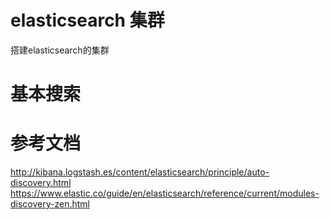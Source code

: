 # elasticsearch 集群

搭建elasticsearch的集群
# 基本搜索

# 参考文档
http://kibana.logstash.es/content/elasticsearch/principle/auto-discovery.html
https://www.elastic.co/guide/en/elasticsearch/reference/current/modules-discovery-zen.html
